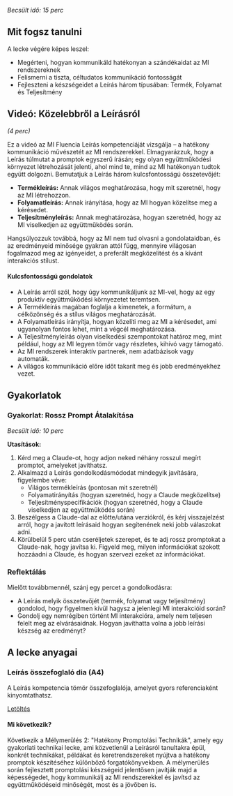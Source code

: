 *Becsült idő: 15 perc*

## Mit fogsz tanulni

A lecke végére képes leszel:

*   Megérteni, hogyan kommunikáld hatékonyan a szándékaidat az MI rendszereknek
*   Felismerni a tiszta, céltudatos kommunikáció fontosságát
*   Fejleszteni a készségeidet a Leírás három típusában: Termék, Folyamat és Teljesítmény

## Videó: Közelebbről a Leírásról

*(4 perc)*

Ez a videó az MI Fluencia Leírás kompetenciáját vizsgálja – a hatékony kommunikáció művészetét az MI rendszerekkel. Elmagyarázzuk, hogy a Leírás túlmutat a promptok egyszerű írásán; egy olyan együttműködési környezet létrehozását jelenti, ahol mind te, mind az MI hatékonyan tudtok együtt dolgozni. Bemutatjuk a Leírás három kulcsfontosságú összetevőjét:

*   **Termékleírás:** Annak világos meghatározása, hogy mit szeretnél, hogy az MI létrehozzon.
*   **Folyamatleírás:** Annak irányítása, hogy az MI hogyan közelítse meg a kérésedet.
*   **Teljesítményleírás:** Annak meghatározása, hogyan szeretnéd, hogy az MI viselkedjen az együttműködés során.

Hangsúlyozzuk továbbá, hogy az MI nem tud olvasni a gondolataidban, és az eredményeid minősége gyakran attól függ, mennyire világosan fogalmazod meg az igényeidet, a preferált megközelítést és a kívánt interakciós stílust.

#### Kulcsfontosságú gondolatok

*   A Leírás arról szól, hogy úgy kommunikáljunk az MI-vel, hogy az egy produktív együttműködési környezetet teremtsen.
*   A Termékleírás magában foglalja a kimenetek, a formátum, a célközönség és a stílus világos meghatározását.
*   A Folyamatleírás irányítja, hogyan közelíti meg az MI a kérésedet, ami ugyanolyan fontos lehet, mint a végcél meghatározása.
*   A Teljesítményleírás olyan viselkedési szempontokat határoz meg, mint például, hogy az MI legyen tömör vagy részletes, kihívó vagy támogató.
*   Az MI rendszerek interaktív partnerek, nem adatbázisok vagy automaták.
*   A világos kommunikáció előre időt takarít meg és jobb eredményekhez vezet.

## Gyakorlatok

### Gyakorlat: Rossz Prompt Átalakítása

*Becsült idő: 10 perc*

**Utasítások:**

1.  Kérd meg a Claude-ot, hogy adjon neked néhány rosszul megírt promptot, amelyeket javíthatsz.
2.  Alkalmazd a Leírás gondolkodásmódodat mindegyik javítására, figyelembe véve:
    *   Világos termékleírás (pontosan mit szeretnél)
    *   Folyamatirányítás (hogyan szeretnéd, hogy a Claude megközelítse)
    *   Teljesítményspecifikációk (hogyan szeretnéd, hogy a Claude viselkedjen az együttműködés során)
3.  Beszélgess a Claude-dal az előtte/utána verziókról, és kérj visszajelzést arról, hogy a javított leírásaid hogyan segítenének neki jobb válaszokat adni.
4.  Körülbelül 5 perc után cseréljetek szerepet, és te adj rossz promptokat a Claude-nak, hogy javítsa ki. Figyeld meg, milyen információkat szokott hozzáadni a Claude, és hogyan szervezi ezeket az információkat.

### Reflektálás

Mielőtt továbbmennél, szánj egy percet a gondolkodásra:

*   A Leírás melyik összetevőjét (termék, folyamat vagy teljesítmény) gondolod, hogy figyelmen kívül hagysz a jelenlegi MI interakcióid során?
*   Gondolj egy nemrégiben történt MI interakcióra, amely nem teljesen felelt meg az elvárásaidnak. Hogyan javíthatta volna a jobb leírási készség az eredményt?

## A lecke anyagai

### Leírás összefoglaló dia (A4)

A Leírás kompetencia tömör összefoglalója, amelyet gyors referenciaként kinyomtathatsz.

[Letöltés](pamphlets/4d-leiras.pdf)

#### Mi következik?

Következik a Mélymerülés 2: "Hatékony Promptolási Technikák", amely egy gyakorlati technikai lecke, ami közvetlenül a Leírásról tanultakra épül, konkrét technikákat, példákat és keretrendszereket nyújtva a hatékony promptok készítéséhez különböző forgatókönyvekben. A mélymerülés során fejlesztett promptolási készségeid jelentősen javítják majd a képességedet, hogy kommunikálj az MI rendszerekkel és javítsd az együttműködéseid minőségét, most és a jövőben is.



